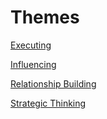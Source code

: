 # Themes

[Executing](Themes%209c16e613023743ae9f91a5ec8165a876/Executing%20001f4521e469482d8ee98715cec37a5e.md)

[Influencing](Themes%209c16e613023743ae9f91a5ec8165a876/Influencing%20852a252406414db8ac8108da03f6c3f5.md)

[Relationship Building](Themes%209c16e613023743ae9f91a5ec8165a876/Relationship%20Building%200ed193b271f946ef92bc13c3ee390c14.md)

[Strategic Thinking](Themes%209c16e613023743ae9f91a5ec8165a876/Strategic%20Thinking%20464a4c7f923b4d2f98dbc63e821e847c.md)
